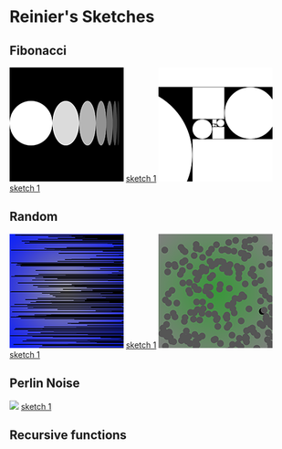 # Reinier's Sketches 

## Fibonacci
![](Reinier/fibo/sketch1.png)
[sketch 1](Reinier/fibo/sketch1.pv)
![](Reinier/fibo/sketch2.png)
[sketch 1](Reinier/fibo/sketch2.pv)

## Random
![](Reinier/random/sketch1_random.png)
[sketch 1](Reinier/random/sketch1_random.pv)
![](Reinier/random/sketch2_random.png)
[sketch 1](Reinier/random/sketch2.pv)
## Perlin Noise
![](Reinier/pn/pn_sketch_1.gif)
[sketch 1](Reinier/pn/pn_sketch_1.pv)
## Recursive functions
            
